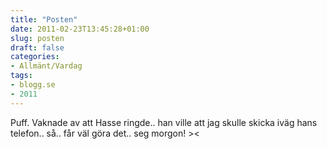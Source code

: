```yaml
---
title: "Posten"
date: 2011-02-23T13:45:28+01:00
slug: posten
draft: false
categories:
- Allmänt/Vardag
tags:
- blogg.se
- 2011
---
```

Puff. Vaknade av att Hasse ringde.. han ville att jag skulle skicka iväg hans telefon.. så.. får väl göra det.. seg morgon! ><